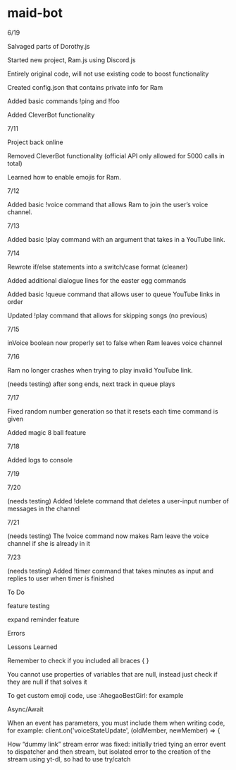 # maid-bot
6/19

Salvaged parts of Dorothy.js

Started new project, Ram.js using Discord.js

Entirely original code, will not use existing code to boost functionality

Created config.json that contains private info for Ram

Added basic commands !ping and !foo

Added CleverBot functionality

7/11

Project back online

Removed CleverBot functionality (official API only allowed for 5000 calls in total)

Learned how to enable emojis for Ram.

7/12

Added basic !voice command that allows Ram to join the user’s voice channel.

7/13

Added basic !play command with an argument that takes in a YouTube link.

7/14

Rewrote if/else statements into a switch/case format (cleaner)

Added additional dialogue lines for the easter egg commands

Added basic !queue command that allows user to queue YouTube links in order

Updated !play command that allows for skipping songs (no previous)

7/15

inVoice boolean now properly set to false when Ram leaves voice channel

7/16

Ram no longer crashes when trying to play invalid YouTube link.

(needs testing) after song ends, next track in queue plays

7/17

Fixed random number generation so that it resets each time command is given

Added magic 8 ball feature

7/18

Added logs to console

7/19

7/20

(needs testing) Added !delete command that deletes a user-input number of messages in the channel

7/21

(needs testing) The !voice command now makes Ram leave the voice channel if she is already in it

7/23

(needs testing) Added !timer command that takes minutes as input and replies to user when timer is finished

To Do

feature testing

expand reminder feature

Errors

Lessons Learned

Remember to check if you included all braces { }

You cannot use properties of variables that are null, instead just check if they are null if that solves it

To get custom emoji code, use \:AhegaoBestGirl: for example

Async/Await

When an event has parameters, you must include them when writing code, for example: client.on('voiceStateUpdate', (oldMember, newMember) => {

How “dummy link” stream error was fixed: initially tried tying an error event to dispatcher and then stream, but isolated error to the creation of the stream using yt-dl, so had to use try/catch
